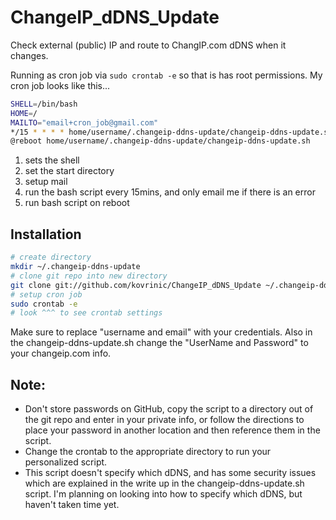 # ChangeIP_dDNS_Update
Check external (public) IP and route to ChangIP.com dDNS when it changes.

Running as cron job via `sudo crontab -e` so that is has root permissions.
My cron job looks like this...

```bash
SHELL=/bin/bash
HOME=/
MAILTO="email+cron_job@gmail.com"
*/15 * * * * home/username/.changeip-ddns-update/changeip-ddns-update.sh > dev/null
@reboot home/username/.changeip-ddns-update/changeip-ddns-update.sh
```

1. sets the shell
2. set the start directory
3. setup mail
4. run the bash script every 15mins, and only email me if there is an error
5. run bash script on reboot

Installation
------------

``` bash
# create directory
mkdir ~/.changeip-ddns-update
# clone git repo into new directory
git clone git://github.com/kovrinic/ChangeIP_dDNS_Update ~/.changeip-ddns-update
# setup cron job
sudo crontab -e
# look ^^^ to see crontab settings
```

Make sure to replace "username and email" with your credentials. Also in the changeip-ddns-update.sh change the "UserName and Password" to your changeip.com info.

Note:
-------

* Don't store passwords on GitHub, copy the script to a directory out of the git repo and enter in your private info, or follow the directions to place your password in another location and then reference them in the script.
* Change the crontab to the appropriate directory to run your personalized script.
* This script doesn't specify which dDNS, and has some security issues which are explained in the write up in the changeip-ddns-update.sh script. I'm planning on looking into how to specify which dDNS, but haven't taken time yet.
